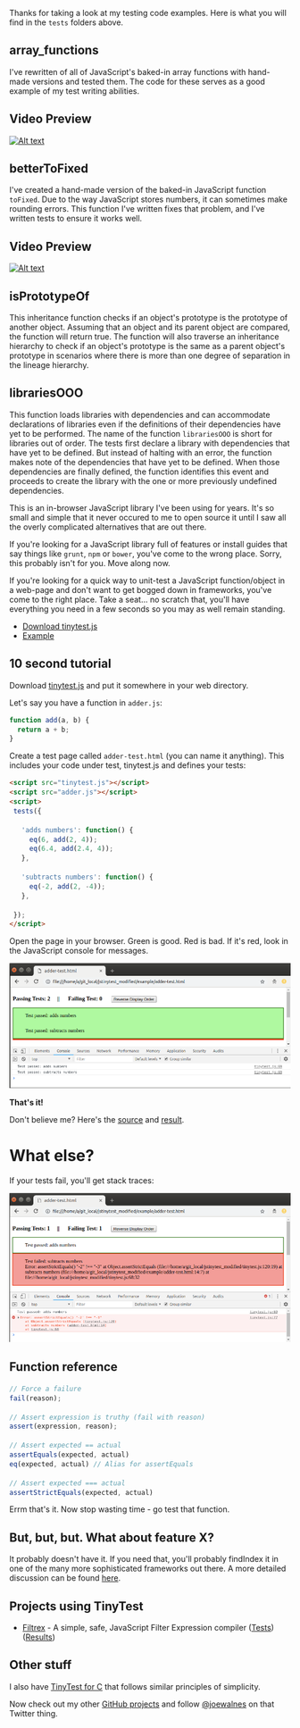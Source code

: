 Thanks for taking a look at my testing code examples. Here is what you will find in the ```tests``` folders above.

array_functions
---------------

I've rewritten of all of JavaScript's baked-in array functions with hand-made versions and tested them. The code for these serves as a good example of my test writing abilities.

Video Preview
-------------
[![Alt text](https://img.youtube.com/vi/pEbvg_hazyA/0.jpg)](https://www.youtube.com/watch?v=pEbvg_hazyA)


betterToFixed
-------------

I've created a hand-made version of the baked-in JavaScript function ```toFixed```. Due to the way JavaScript stores numbers, it can sometimes make rounding errors. This function I've written fixes that problem, and I've written tests to ensure it works well.

Video Preview
-------------
[![Alt text](https://img.youtube.com/vi/f9n8tsFh3aE/0.jpg)](https://www.youtube.com/watch?v=f9n8tsFh3aE)

isPrototypeOf
-------------

This inheritance function checks if an object's prototype is the prototype of another object. Assuming that an object and its parent object are compared, the function will return true. The function will also traverse an inheritance hierarchy to check if an object's prototype is the same as a parent object's prototype in scenarios where there is more than one degree of separation in the lineage hierarchy.

librariesOOO
------------

This function loads libraries with dependencies and can accommodate declarations of libraries even if the definitions of their dependencies have yet to be performed. The name of the function ```librariesOOO``` is short for libraries out of order. The tests first declare a library with dependencies that have yet to be defined. But instead of halting with an error, the function makes note of the dependencies that have yet to be defined. When those dependencies are finally defined, the function identifies this event and proceeds to create the library with the one or more previously undefined dependencies.


This is an in-browser JavaScript library I've been using for years. It's so small and simple that it never occured to me to open source it until I saw all the overly complicated alternatives that are out there.

If you're looking for a JavaScript library full of features or install guides that say things like `grunt`, `npm` or `bower`, you've come to the wrong place. Sorry, this probably isn't for you. Move along now.

If you're looking for a quick way to unit-test a JavaScript function/object in a web-page and don't want to get bogged down in frameworks, you've come to the right place. Take a seat... no scratch that, you'll have everything you need in a few seconds so you may as well remain standing.

*   [Download tinytest.js](https://rawgit.com/joewalnes/jstinytest/master/tinytest.js)
*   [Example](https://github.com/joewalnes/jstinytest/tree/master/example)

10 second tutorial
------------------

Download [tinytest.js](https://rawgit.com/joewalnes/jstinytest/master/tinytest.js) and put it somewhere in your web directory.

Let's say you have a function in `adder.js`:

```javascript
function add(a, b) {
  return a + b;
}
```

Create a test page called `adder-test.html` (you can name it anything). This includes your code under test, tinytest.js and defines your tests:

```html
<script src="tinytest.js"></script>
<script src="adder.js"></script>
<script>
 tests({

   'adds numbers': function() {
     eq(6, add(2, 4));
     eq(6.4, add(2.4, 4));
   },

   'subtracts numbers': function() {
     eq(-2, add(2, -4)); 
   },

 });
</script>
```

Open the page in your browser. Green is good. Red is bad. If it's red, look in the JavaScript console for messages.

![](https://github.com/joewalnes/jstinytest/raw/master/screenshots/results-green.png)

**That's it!**

Don't believe me? Here's the [source](https://github.com/joewalnes/jstinytest/tree/master/example) and [result](https://rawgit.com/joewalnes/jstinytest/master/example/adder-test.html).

What else?
==========

If your tests fail, you'll get stack traces:

![](https://github.com/joewalnes/jstinytest/raw/master/screenshots/results-red.png)

Function reference
------------------

```javascript
// Force a failure
fail(reason);

// Assert expression is truthy (fail with reason)
assert(expression, reason);

// Assert expected == actual
assertEquals(expected, actual)
eq(expected, actual) // Alias for assertEquals

// Assert expected === actual
assertStrictEquals(expected, actual)
```

Errm that's it. Now stop wasting time - go test that function.

But, but, but. What about feature X?
------------------------------------

It probably doesn't have it. If you need that, you'll probably findIndex it in one of the many more sophisticated frameworks out there. A more detailed discussion can be found [here](http://www.pinterest.com/pin/61431982391077742/).

Projects using TinyTest
-----------------------

*   [Filtrex](https://github.com/joewalnes/filtrex) - A simple, safe, JavaScript Filter Expression compiler ([Tests](https://github.com/joewalnes/filtrex/blob/master/test/filtrex-test.html)) ([Results](https://rawgit.com/joewalnes/filtrex/master/test/filtrex-test.html))

Other stuff
-----------

I also have [TinyTest for C](https://github.com/joewalnes/tinytest) that follows similar principles of simplicity.

Now check out my other [GitHub projects](https://github.com/joewalnes) and follow [@joewalnes](https://twitter.com/joewalnes) on that Twitter thing.

